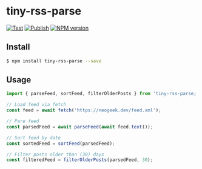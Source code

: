 # tiny-rss-parse

[![Test](https://github.com/neogeek/tiny-rss-parse/actions/workflows/test.workflow.yml/badge.svg)](https://github.com/neogeek/tiny-rss-parse/actions/workflows/test.workflow.yml)
[![Publish](https://github.com/neogeek/tiny-rss-parse/actions/workflows/publish.workflow.yml/badge.svg)](https://github.com/neogeek/tiny-rss-parse/actions/workflows/publish.workflow.yml)
[![NPM version](https://img.shields.io/npm/v/tiny-rss-parse)](https://www.npmjs.org/package/tiny-rss-parse)

## Install

```bash
$ npm install tiny-rss-parse --save
```

## Usage

```javascript
import { parseFeed, sortFeed, filterOlderPosts } from 'tiny-rss-parse;

// Load feed via fetch
const feed = await fetch('https://neogeek.dev/feed.xml');

// Pare feed
const parsedFeed = await parseFeed(await feed.text());

// Sort feed by date
const sortedFeed = sortFeed(parsedFeed);

// Filter posts older than (30) days
const filteredFeed = filterOlderPosts(parsedFeed, 30);
```
